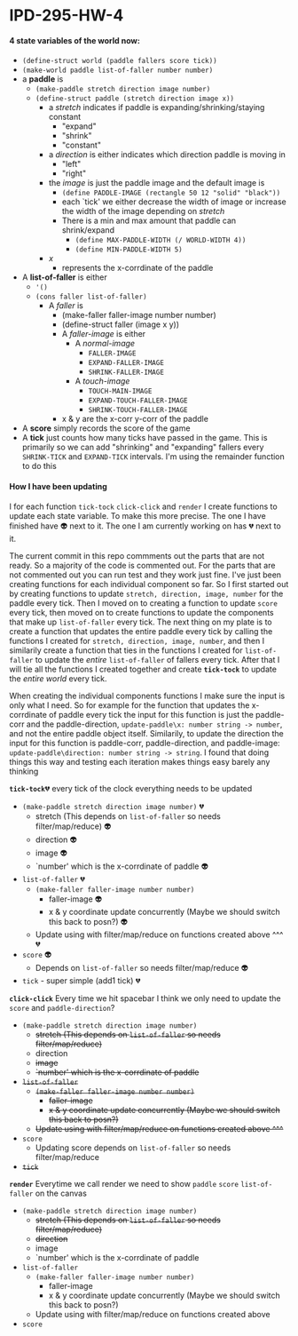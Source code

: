 # IPD-295-HW-4
#### 4 state variables of the world now: 
- `(define-struct world (paddle fallers score tick))`   
- `(make-world paddle list-of-faller number number)`
- a **paddle** is
  * `(make-paddle stretch direction image number)` 
  * `(define-struct paddle (stretch direction image x))`
    + a *stretch* indicates if paddle is expanding/shrinking/staying constant
      - "expand"
      - "shrink"
      - "constant"
    + a *direction* is either indicates which direction paddle is moving in
      - "left"
      - "right"
    + the *image* is just the paddle image and the default image is 
      - `(define PADDLE-IMAGE (rectangle 50 12 "solid" "black"))`
      - each `tick' we either decrease the width of image or increase the width of the image depending on *stretch*
      - There is a min and max amount that paddle can shrink/expand
        * `(define MAX-PADDLE-WIDTH (/ WORLD-WIDTH 4))`
        * `(define MIN-PADDLE-WIDTH 5)`
    + *x* 
      - represents the x-corrdinate of the paddle
- A **list-of-faller** is either 
  * `'()`
  * `(cons faller list-of-faller)`
    - A *faller* is
      * (make-faller faller-image number number)
      * (define-struct faller (image x y))
      * A *faller-image* is either 
        - A *normal-image*
          * `FALLER-IMAGE`
          * `EXPAND-FALLER-IMAGE`
          * `SHRINK-FALLER-IMAGE`
        - A *touch-image*
          * `TOUCH-MAIN-IMAGE`
          * `EXPAND-TOUCH-FALLER-IMAGE`
          * `SHRINK-TOUCH-FALLER-IMAGE`
       * x & y are the x-corr y-corr of the paddle
- A **score** simply records the score of the game
- A **tick** just counts how many ticks have passed in the game. This is primarily so we can add "shrinking" and "expanding"
 fallers every `SHRINK-TICK` and `EXPAND-TICK` intervals. I'm using the remainder function to do this

#### How I have been updating
I for each function `tick-tock` `click-click` and `render` I create functions to update each state variable. To make this more precise.
The one I have finished have :alien: next to it. The one I am currently working on has :broken_heart: next to it. 

The current commit in this repo commments out the parts that are not ready. So a majority of the code is commented out. For the parts that are not commented out you can
run test and they work just fine. I've just been creating functions for each individual component so far. So I first started out by creating
functions to update `stretch, direction, image, number` for the paddle every tick. Then I moved on to creating a  function to update `score` every tick, then moved on to create functions to update the components
that make up `list-of-faller` every tick. The next thing on my plate is to create a function that updates the entire paddle every tick by calling the functions I created for
`stretch, direction, image, number`, and then I similarily  create a function that ties in the functions I created for `list-of-faller` to update the *entire* `list-of-faller` of fallers every tick. After that I
will tie all the functions I created together and create **`tick-tock`** to update the *entire world* every tick.

When creating the individual components functions I make sure the input is only what I need. So for example for
the function that updates the x-corrdinate of paddle every tick the input for this function is just the paddle-corr and the paddle-direction, `update-paddle\x: number string -> number`, and not the entire paddle object itself. Similarily,
to update the direction the input for this function is paddle-corr, paddle-direction, and paddle-image: `update-paddle\direction: number string -> string`. I found that
doing things this way and testing each iteration makes things easy barely any thinking

**`tick-tock`**:broken_heart:  every tick of the clock everything needs to be updated 
- `(make-paddle stretch direction image number)` :broken_heart:
  * stretch (This depends on `list-of-faller` so needs filter/map/reduce)  :alien:
  *  direction :alien:
  *  image :alien:
  * `number' which is the x-corrdinate of paddle :alien:
- `list-of-faller` :broken_heart:
  * `(make-faller faller-image number number)`
    - faller-image :alien:
    - x & y coordinate update concurrently (Maybe we should switch this back to posn?) :alien:
  * Update using with filter/map/reduce on functions created above ^^^ :broken_heart:
- `score` :alien:
  * Depends on `list-of-faller` so needs filter/map/reduce :alien:
- `tick`  - super simple (add1 tick) :broken_heart:

**`click-click`** Every time we hit spacebar I think we only need to update the `score` and `paddle-direction`? 
- `(make-paddle stretch direction image number)`
  * ~~stretch (This depends on `list-of-faller` so needs filter/map/reduce)~~
  * direction
  * ~~image~~
  * ~~`number' which is the x-corrdinate of paddle~~
- ~~`list-of-faller`~~
  * ~~`(make-faller faller-image number number)`~~
    - ~~faller-image~~
    - ~~x & y coordinate update concurrently (Maybe we should switch this back to posn?)~~
  * ~~Update using with filter/map/reduce on functions created above ^^^~~
- `score`
  * Updating score depends on `list-of-faller` so needs filter/map/reduce
- ~~`tick`~~  

**`render`** Everytime we call render we need to show `paddle` `score` `list-of-faller` on the canvas
- `(make-paddle stretch direction image number)`
  * ~~stretch (This depends on `list-of-faller` so needs filter/map/reduce)~~
  * ~~direction~~
  * image
  * `number' which is the x-corrdinate of paddle
- `list-of-faller`
  * `(make-faller faller-image number number)`
    - faller-image
    - x & y coordinate update concurrently (Maybe we should switch this back to posn?)
  * Update using with filter/map/reduce on functions created above 
- `score`
  
